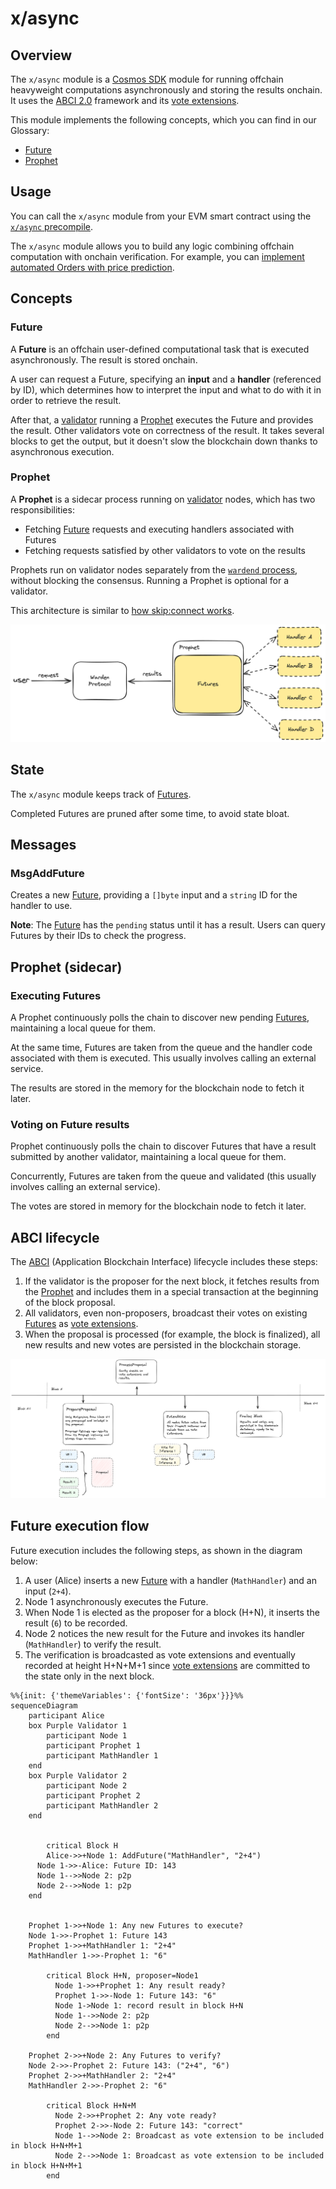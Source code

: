 ﻿---
sidebar_position: 4
---

# x/async

## Overview

The `x/async` module is a [Cosmos SDK](https://docs.cosmos.network/) module for running offchain heavyweight computations asynchronously and storing the results onchain. It uses the [ABCI 2.0](https://docs.cometbft.com/v1.0/spec/abci/) framework
and its [vote extensions](https://docs.cosmos.network/main/build/abci/vote-extensions).

This module implements the following concepts, which you can find in our Glossary:

- [Future](/learn/glossary#future)
- [Prophet](/learn/glossary#prophet)

## Usage

You can call the `x/async` module from your EVM smart contract using the [`x/async` precompile](/build-an-app/precompiles/x-async).

The `x/async` module allows you to build any logic combining offchain computation with onchain verification. For example, you can [implement automated Orders with price prediction](/build-an-agent/build-an-onchain-ai-agent/implement-automated-orders-with-price-prediction/introduction).

## Concepts

### Future

A **Future** is an offchain user-defined computational task that is executed asynchronously. The result is stored onchain.

A user can request a Future, specifying an **input** and a **handler** (referenced by ID), which determines how to interpret the input and what to do with it in order to retrieve the result.

After that, a [validator](/learn/glossary#validator) running a [Prophet](#prophet) executes the Future and provides the result. Other validators vote on correctness of the result. It takes several blocks to get the output, but it doesn't slow the blockchain down thanks to asynchronous execution.

### Prophet

A **Prophet** is a sidecar process running on [validator](/learn/glossary#validator) nodes, which has two responsibilities:

- Fetching [Future](#future) requests and executing handlers associated with Futures
- Fetching requests satisfied by other validators to vote on the results

Prophets run on validator nodes separately from the [`wardend` process](/learn/glossary#node), without blocking the consensus. Running a Prophet is optional for a validator.

This architecture is similar to [how skip:connect works](https://docs.skip.build/connect/learn/architecture).

![image.png](../../../static/img/x-async-1.png)

## State

The `x/async` module keeps track of [Futures](#future).

Completed Futures are pruned after some time, to avoid state bloat.

## Messages

### MsgAddFuture

Creates a new [Future](#future), providing a `[]byte` input and a `string` ID for the handler to use.

**Note**: The [Future](#future) has the `pending` status until it has a result. Users can query Futures by their IDs to check the progress.

## Prophet (sidecar)

### Executing Futures

A Prophet continuously polls the chain to discover new pending [Futures](#future), maintaining a local queue for them.

At the same time, Futures are taken from the queue and the handler code associated with them is executed. This usually involves calling an external service.

The results are stored in the memory for the blockchain node to fetch it later.

### Voting on Future results

Prophet continuously polls the chain to discover Futures that have a result submitted by another validator, maintaining a local queue for them.

Concurrently, Futures are taken from the queue and validated (this usually involves calling an external service).

The votes are stored in memory for the blockchain node to fetch it later.

## ABCI lifecycle

The [ABCI](https://docs.cometbft.com/v1.0/spec/abci/) (Application Blockchain Interface) lifecycle includes these steps:

1. If the validator is the proposer for the next block, it fetches results from the [Prophet](#prophet) and includes them in a special transaction at the beginning of the block proposal.
2. All validators, even non-proposers, broadcast their votes on existing [Futures](#future) as [vote extensions](https://docs.cosmos.network/main/build/abci/vote-extensions).
3. When the proposal is processed (for example, the block is finalized), all new results and new votes are persisted in the blockchain storage.

![image.png](../../../static/img/x-async-2.png)

## Future execution flow

Future execution includes the following steps, as shown in the diagram below:

1. A user (Alice) inserts a new [Future](#future) with a handler (`MathHandler`) and an input (`2+4`).
2. Node 1 asynchronously executes the Future.
3. When Node 1 is elected as the proposer for a block (H+N), it inserts the result (`6`) to be recorded.
4. Node 2 notices the new result for the Future and invokes its handler (`MathHandler`) to verify the result.
5. The verification is broadcasted as vote extensions and eventually recorded at height H+N+M+1 since [vote extensions](https://docs.cosmos.network/main/build/abci/vote-extensions) are committed to the state only in the next block.

```mermaid
%%{init: {'themeVariables': {'fontSize': '36px'}}}%%
sequenceDiagram
    participant Alice
    box Purple Validator 1
        participant Node 1
        participant Prophet 1
        participant MathHandler 1
    end
    box Purple Validator 2
        participant Node 2
        participant Prophet 2
        participant MathHandler 2
    end


        critical Block H
        Alice->>+Node 1: AddFuture("MathHandler", "2+4")
      Node 1->>-Alice: Future ID: 143
      Node 1-->>Node 2: p2p
      Node 2-->>Node 1: p2p
    end
    
    
    Prophet 1->>+Node 1: Any new Futures to execute?
    Node 1->>-Prophet 1: Future 143
    Prophet 1->>+MathHandler 1: "2+4"
    MathHandler 1->>-Prophet 1: "6"
    
        critical Block H+N, proposer=Node1
          Node 1->>+Prophet 1: Any result ready?
          Prophet 1->>-Node 1: Future 143: "6"
          Node 1->Node 1: record result in block H+N
          Node 1-->>Node 2: p2p
          Node 2-->>Node 1: p2p
        end

    Prophet 2->>+Node 2: Any Futures to verify?
    Node 2->>-Prophet 2: Future 143: ("2+4", "6")
    Prophet 2->>+MathHandler 2: "2+4"
    MathHandler 2->>-Prophet 2: "6"

        critical Block H+N+M
          Node 2->>+Prophet 2: Any vote ready?
          Prophet 2->>-Node 2: Future 143: "correct"
          Node 1-->>Node 2: Broadcast as vote extension to be included in block H+N+M+1
          Node 2-->>Node 1: Broadcast as vote extension to be included in block H+N+M+1
        end
```